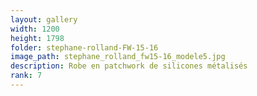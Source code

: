 ```yaml
---
layout: gallery
width: 1200
height: 1798
folder: stephane-rolland-FW-15-16
image_path: stephane_rolland_fw15-16_modele5.jpg
description: Robe en patchwork de silicones métalisés
rank: 7
---
```

